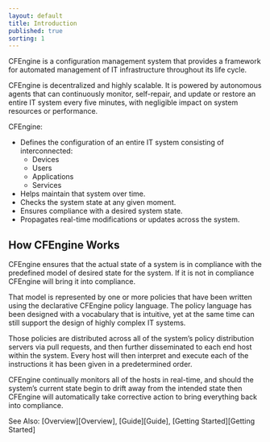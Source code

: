 ```yaml
---
layout: default
title: Introduction
published: true
sorting: 1
---
```


CFEngine is a configuration management system that provides a framework for automated management of IT infrastructure throughout its life cycle.

CFEngine is decentralized and highly scalable. It is powered by autonomous agents that can continuously monitor, self-repair, and update or restore an entire IT system every five minutes, with negligible impact on system resources or performance.

CFEngine:

* Defines the configuration of an entire IT system consisting of interconnected:
	* Devices
	* Users
	* Applications
	* Services 
* Helps maintain that system over time. 
* Checks the system state at any given moment. 
* Ensures compliance with a desired system state. 
* Propagates real-time modifications or updates across the system.

## How CFEngine Works ##

CFEngine ensures that the actual state of a system is in compliance with the predefined model of desired state for the system. If it is not in compliance CFEngine will bring it into compliance.

That model is represented by one or more policies that have been written using the declarative CFEngine policy language. The policy language has been designed with a vocabulary that is intuitive, yet at the same time can still support the design of highly complex IT systems.

Those policies are distributed across all of the system’s policy distribution servers via pull requests, and then further disseminated to each end host within the system. Every host will then interpret and execute each of the instructions it has been given in a predetermined order. 

CFEngine continually monitors all of the hosts in real-time, and should the system’s current state begin to drift away from the intended state then CFEngine will automatically take corrective action to bring everything back into compliance.

See Also: [Overview][Overview], [Guide][Guide], [Getting Started][Getting Started]

















